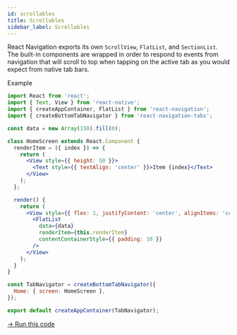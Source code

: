 ```yaml
---
id: scrollables
title: Scrollables
sidebar_label: Scrollables
---
```


React Navigation exports its own `ScrollView`, `FlatList`, and `SectionList`. The built-in components are wrapped in order to respond to events from navigation that will scroll to top when tapping on the active tab as you would expect from native tab bars.

Example

```jsx harmony
import React from 'react';
import { Text, View } from 'react-native';
import { createAppContainer, FlatList } from 'react-navigation';
import { createBottomTabNavigator } from 'react-navigation-tabs';

const data = new Array(150).fill(0);

class HomeScreen extends React.Component {
  renderItem = ({ index }) => {
    return (
      <View style={{ height: 50 }}>
        <Text style={{ textAlign: 'center' }}>Item {index}</Text>
      </View>
    );
  };

  render() {
    return (
      <View style={{ flex: 1, justifyContent: 'center', alignItems: 'center' }}>
        <FlatList
          data={data}
          renderItem={this.renderItem}
          contentContainerStyle={{ padding: 10 }}
        />
      </View>
    );
  }
}

const TabNavigator = createBottomTabNavigator({
  Home: { screen: HomeScreen },
});

export default createAppContainer(TabNavigator);
```

<a href="https://snack.expo.io/@react-navigation/basic-scrollables-tab-v3" target="blank" class="run-code-button">&rarr; Run this code</a>
